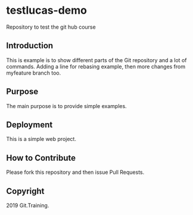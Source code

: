 # testlucas-demo

Repository to test the git hub course

## Introduction

This is example is to show different parts of the Git repository and a lot of commands. Adding a line for rebasing example, then more changes from myfeature branch too.

## Purpose

The main purpose is to provide simple examples.

## Deployment

This is a simple web project.

## How to Contribute

Please fork this repository and then issue Pull Requests.

## Copyright

2019 Git.Training.